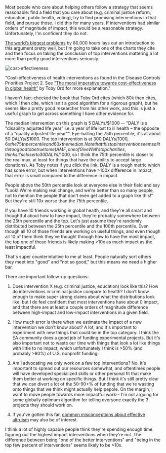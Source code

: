 Most people who care about helping others follow a strategy that seems reasonable: find a field that you care about (e.g. criminal justice reform, education, public health, voting), try to find promising interventions in that field, and pursue those. I did this for many years. If interventions had similar orders of magnitude of impact, this would be a reasonable strategy. Unfortunately, I'm confident they do not.

[The world’s biggest problems](https://80000hours.org/career-guide/world-problems/) by 80,000 hours lays out an introduction to this argument pretty well, but I'm going to take one of the charts they cite and then focus on taking the conclusion of top interventions mattering a lot more than pretty good interventions seriously.

![cost-effectiveness](https://github.com/BillZito/billzito.github.io/blob/master/assets/cost-effectiveness.png?raw=true)

"Cost-effectiveness of health interventions as found in the Disease Controls Priorities Project 2. See [“The moral imperative towards cost-effectiveness in global health”](https://www.cgdev.org/sites/default/files/1427016_file_moral_imperative_cost_effectiveness.pdf) by Toby Ord for more explanation."

I haven't fact-checked the book that Toby Ord cites (which 80k then cites, which I then cite, which isn't a good algorithm for a rigorous graph), but he seems like a pretty good researcher from his other work, and this is just a useful graph to get across something I have other evidence for.

The median intervention on this graph is 5 DALYs/$1000 -- "DALY is a "disability adjusted life year” i.e. a year of life lost to ill health – the opposite of a “quality adjusted life year"". Eye-balling the 75th percentile, it's at about 50 DALYs/$1000. The top intervention is at 300 DALYs/$1000, 6x the 75th percentile and 60x the median. Note that this top intervention seems a little too good to be true to me (AMF, one of GiveWell's top charities, thinks it's closer to 30 DALYs/$1000, so I think the 75th percentile is closer to the real max, at least for things that have the ability to accept large donations). As Toby notes if you click the link, DALY is a rough metric which has some error, but when interventions have >100x difference in impact, that error is small compared to the difference in impact.

People above the 50th percentile look at everyone else in their field and say "Look! We're making real change, and we're better than so many people, not to mention the people that don't even get added to a graph like this!" But they're still 10x worse than the 75th percentile.

If you have 10 friends working in global health, and they're all smart and thoughtful about how to have impact, they're probably somewhere between the 25th percentile and the top. Let's just assume they're randomly distributed between the 25th percentile and the 100th percentile. Even though all 10 of those friends are working on useful things, and even though all 10 of them think they've thought through how to have the most impact, the top one of those friends is likely making  >10x as much impact as the least impactful. 

That's super counterintuitive to me at least. People naturally sort others they meet into "good" and "not so good," but this means we need a higher bar.

There are important follow-up questions:

1. Does intervention X (e.g. criminal justice, education) look like this? How do interventions in criminal justice compare to health? I don't know enough to make super strong claims about what the distributions look like, but I do feel confident that most interventions have about 0 impact, and that there are at least a couple orders of magnitude difference between high-impact and low-impact interventions in a given field.

2. How much error is there when we estimate the impact of a new intervention we don't know about? A lot, and it's important to experiment with new things that could be in the top category. I think the EA community does a good job of funding experimental projects. But it's also important not to waste our time with things that look a lot like things with little to no impact, which unfortunately I think is >50% (and probably >90%) of U.S. nonprofit funding.

3. Am I advocating we only work on a few top interventions? No. It's important to spread out our resources somewhat, and oftentimes people will have developed specialized skills or other personal fit that make them better at working on specific things. But I think it's still pretty clear that we can divert a lot of the 50-90+% of funding that we're wasting onto things that we think might actually help pepole. On the margin, I want to move people towards more impactful work-- I'm not arguing for some globally optimum algorithm for telling everyone exactly the 3 projects they should work on.

4. If you've gotten this far, [common misconceptions about effective altruism](https://80000hours.org/2020/08/misconceptions-effective-altruism/#top) may also be of interest.

I think a lot of highly capable people think they're spending enough time figuring out the highest impact interventions when they're not. The difference between being "one of the better interventions" and "being in the top few percent of interventions" seems likely to be >10x.
